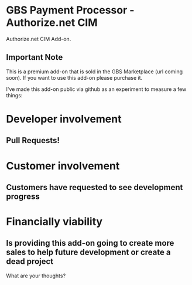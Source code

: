 # GBS Payment Processor - Authorize.net CIM

Authorize.net CIM Add-on.

## Important Note

This is a premium add-on that is sold in the GBS Marketplace (url coming soon). If you want to use this add-on please purchase it.

I've made this add-on public via github as an experiment to measure a few things:

# Developer involvement
## Pull Requests!
# Customer involvement 
## Customers have requested to see development progress
# Financially viability
## Is providing this add-on going to create more sales to help future development or create a dead project

What are your thoughts?

